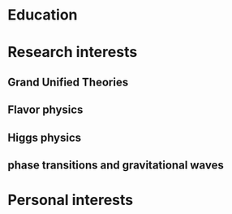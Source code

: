 # **Education**


# **Research interests**

## Grand Unified Theories
## Flavor physics
## Higgs physics
## phase transitions and gravitational waves

# **Personal interests**



